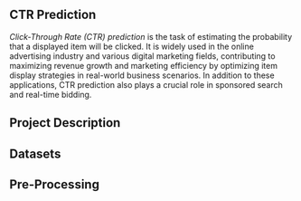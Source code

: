 ## CTR Prediction
*Click-Through Rate (CTR) prediction* is the task of estimating the probability that a displayed item will be clicked. It is widely used in the online advertising industry and various digital marketing fields, contributing to maximizing revenue growth and marketing efficiency by optimizing item display strategies in real-world business scenarios. In addition to these applications, CTR prediction also plays a crucial role in sponsored search and real-time bidding.

## Project Description

## Datasets

## Pre-Processing

